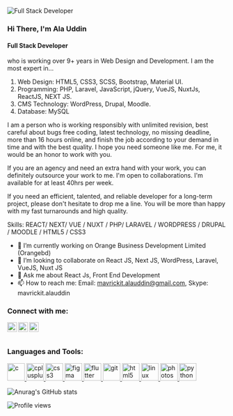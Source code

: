 ![Full Stack Developer](https://media-exp1.licdn.com/dms/image/C5616AQHOAUgzJyzyuA/profile-displaybackgroundimage-shrink_350_1400/0/1639337899210?e=1647475200&v=beta&t=fYKUUtJ3yZ_amVMea9w1-UJh4fJz_XlY478B2FlHgYc)

### Hi There, I'm Ala Uddin
#### Full Stack Developer

who is working over 9+ years in Web Design and Development. I am the most expert in...

1. Web Design: HTML5, CSS3, SCSS, Bootstrap, Material UI.
2. Programming: PHP, Laravel, JavaScript, jQuery, VueJS, NuxtJs, ReactJS, NEXT JS.
3. CMS Technology: WordPress, Drupal, Moodle.
4. Database: MySQL

I am a person who is working responsibly with unlimited revision, best careful about bugs free coding, latest technology, no missing deadline, more than 16 hours online, and finish the job according to your demand in time and with the best quality. I hope you need someone like me. For me, it would be an honor to work with you.

If you are an agency and need an extra hand with your work, you can definitely outsource your work to me. I'm open to collaborations. I'm available for at least 40hrs per week.

If you need an efficient, talented, and reliable developer for a long-term project, please don't hesitate to drop me a line. You will be more than happy with my fast turnarounds and high quality.

Skills: REACT/ NEXT/ VUE / NUXT / PHP/ LARAVEL / WORDPRESS / DRUPAL / MOODLE / HTML5 / CSS3

- 🔭 I’m currently working on Orange Business Development Limited (Orangebd)
- 👯 I’m looking to collaborate on React JS, Next JS, WordPress, Laravel, VueJS, Nuxt JS  
- 💬 Ask me about React Js, Front End Development 
- 📫 How to reach me: Email: mavrickit.alauddin@gmail.com, Skype: mavrickit.alauddin

### Connect with me:

[<img align="left" alt="rakibnub | GitHub" width="22px" src="https://cdn.jsdelivr.net/npm/simple-icons@3.0.1/icons/github.svg" />](https://github.com/rakibnub)
[<img align="left" alt="rakibnub | LinkedIn" width="22px" src="https://cdn.jsdelivr.net/npm/simple-icons@v3/icons/linkedin.svg" />](https://www.linkedin.com/in/webgurualauddin)
[<img align="left" alt="rakibnub | Facebook" width="22px" src="https://cdn.jsdelivr.net/npm/simple-icons@v3/icons/facebook.svg" />](https://www.facebook.com/https://www.facebook.com/alauddinrakib)

<br /><br />

<h3 align="left">Languages and Tools:</h3>
<p align="left"> <a href="https://www.cprogramming.com/" target="_blank"> <img src="https://devicons.github.io/devicon/devicon.git/icons/c/c-original.svg" alt="c" width="40" height="40"/> </a> <a href="https://www.w3schools.com/cpp/" target="_blank"> <img src="https://devicons.github.io/devicon/devicon.git/icons/cplusplus/cplusplus-original.svg" alt="cplusplus" width="40" height="40"/> </a> <a href="https://www.w3schools.com/css/" target="_blank"> <img src="https://devicons.github.io/devicon/devicon.git/icons/css3/css3-original-wordmark.svg" alt="css3" width="40" height="40"/> </a> <a href="https://www.figma.com/" target="_blank"> <img src="https://www.vectorlogo.zone/logos/figma/figma-icon.svg" alt="figma" width="40" height="40"/> </a> <a href="https://flutter.dev" target="_blank"> <img src="https://www.vectorlogo.zone/logos/flutterio/flutterio-icon.svg" alt="flutter" width="40" height="40"/> </a> <a href="https://git-scm.com/" target="_blank"> <img src="https://www.vectorlogo.zone/logos/git-scm/git-scm-icon.svg" alt="git" width="40" height="40"/> </a> <a href="https://www.w3.org/html/" target="_blank"> <img src="https://devicons.github.io/devicon/devicon.git/icons/html5/html5-original-wordmark.svg" alt="html5" width="40" height="40"/> </a> <a href="https://www.linux.org/" target="_blank"> <img src="https://devicons.github.io/devicon/devicon.git/icons/linux/linux-original.svg" alt="linux" width="40" height="40"/> </a> <a href="https://www.photoshop.com/en" target="_blank"> <img src="https://devicons.github.io/devicon/devicon.git/icons/photoshop/photoshop-plain.svg" alt="photoshop" width="40" height="40"/> </a> <a href="https://www.python.org" target="_blank"> <img src="https://devicons.github.io/devicon/devicon.git/icons/python/python-original.svg" alt="python" width="40" height="40"/> </a> </p>

![Anurag's GitHub stats](https://github-readme-stats.vercel.app/api?username=rakibnub&theme=gruvbox_light&show_icons=true)

![Profile views](https://gpvc.arturio.dev/rakibnub)  
